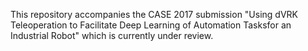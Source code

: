 This repository accompanies the CASE 2017 submission "Using dVRK Teleoperation to Facilitate Deep Learning of Automation Tasksfor an Industrial Robot" which is currently under review.
